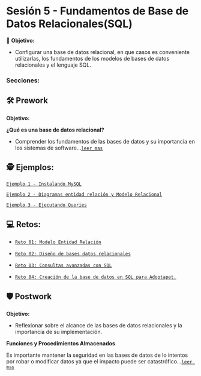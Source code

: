 # Sesión 5 - Fundamentos de Base de Datos Relacionales(SQL)

🎯 **Objetivo:**

- Configurar una base de datos relacional, en que casos es conveniente utilizarlas, los fundamentos de los modelos de bases de datos relacionales y el lenguaje SQL.

### Secciones:

## 🛠 Prework

**Objetivo:**

**¿Qué es una base de datos relacional?**

- Comprender los fundamentos de las bases de datos y su importancia en los sistemas de software...[`leer mas`](Prework/#qué-es-una-base-de-datos-relacional)

## 🕵 Ejemplos:

[`Ejemplo 1 - Instalando MySQL`](Ejemplo-01/)

[`Ejemplo 2 - Diagramas entidad relación y Modelo Relacional`](Ejemplo-02/)

[`Ejemplo 3 - Ejecutando Queries`](Ejemplo-03/)

## 💻 Retos:

- [`Reto 01: Modelo Entidad Relación`](Reto-01/#reto-1)

- [`Reto 02: Diseño de bases datos relacionales`](Reto-02/#reto-2)

- [`Reto 03: Consultas avanzadas con SQL`](Reto-03/#reto-3)

- [`Reto 04: Creación de la base de datos en SQL para Adoptapet.`](Reto-03/#reto-3)

## 🛡 Postwork

**Objetivo:**

- Reflexionar sobre el alcance de las bases de datos relacionales y la importancia de su implementación.

**Funciones y Procedimientos Almacenados**

Es importante mantener la seguridad en las bases de datos de lo intentos por robar o modificar datos ya que el impacto puede ser catastrófico...[`leer mas`](Postwork/#postwork)
